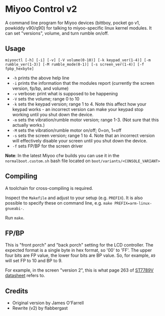 # Miyoo Control v2

A command line program for Miyoo devices (bittboy, pocket go v1, powkiddy v90/q90) for talking to miyoo-specific linux kernel modules. It can set "versions", volume, and turn rumble on/off.

## Usage

`miyooctl [-h] [-i] [-v] [-V volume(0-10)] [-k keypad_ver(1-4)] [-m rumble_ver(1-3)] [-M rumble_mode(0-1)] [-s screen_ver(1-4)] [-f fpbp_hexbyte]`

* `-h` prints the above help line
* `-i` prints the information that the modules report (currently the screen version, fp/bp, and volume)
* `-v` verbose: print what is supposed to be happening
* `-V` sets the volume; range 0 to 10
* `-k` sets the keypad version; range 1 to 4. Note this affect how your keypad works - an incorrect version can make your keypad stop working until you shut down the device.
* `-m` sets the vibration/rumble motor version; range 1-3. (Not sure that this actually works.)
* `-M` sets the vibration/rumble motor on/off; 0=on, 1=off
* `-s` sets the screen version; range 1 to 4. Note that an incorrect version will effectively disable your screen until you shut down the device.
* `-f` sets FP/BP for the screen driver

**Note**: In the latest Miyoo cfw builds you can use it in the `normalboot.custom.sh` bash file located on `boot/variants/<CONSOLE_VARIANT>`

## Compiling

A toolchain for cross-compiling is required.

Inspect the `Makefile` and adjust to your setup (e.g. `PREFIX`). It is also possible to specify these on command line, e.g. `make PREFIX=arm-linux-gnueabi-`.

Run `make`.

## FP/BP

This is "front porch" and "back porch" setting for the LCD controller. The expected format is a single byte in hex format, so '00' to 'FF'. The upper four bits are FP value, the lower four bits are BP value. So, for example, `A9` will set FP to 10 and BP to 9.

For example, in the screen "version 2", this is what page 263 of [ST7789V datasheet](http://www.lcdwiki.com/res/MSP1141/ST7789VW_datasheet.pdf) refers to.

## Credits

* Original version by James O'Farrell
* Rewrite (v2) by flabbergast
